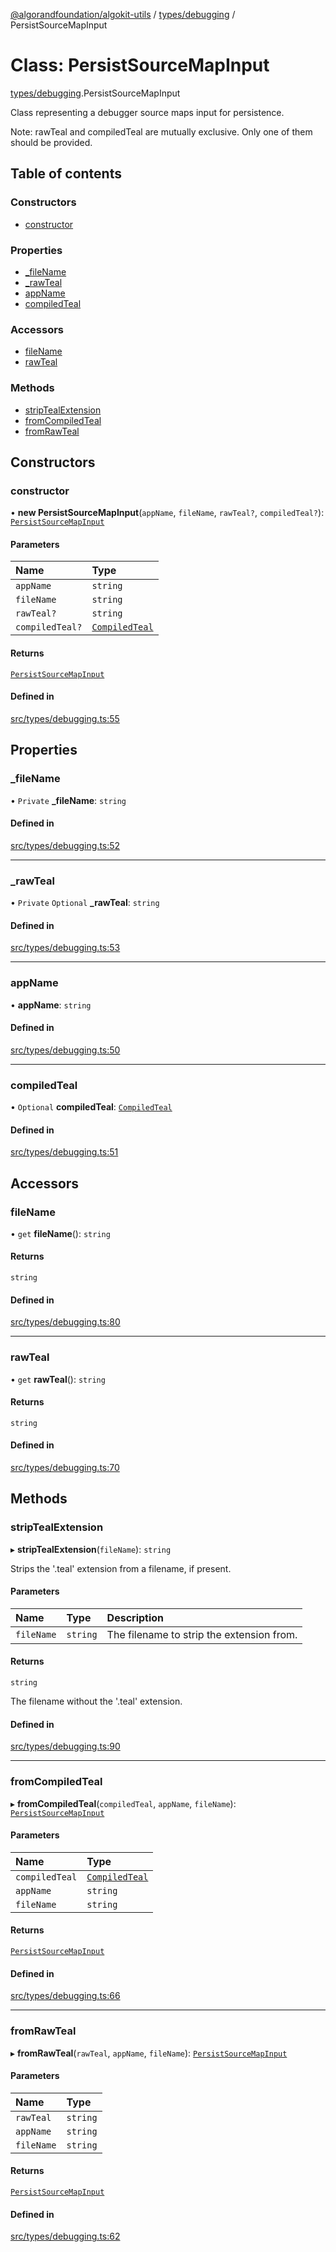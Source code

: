 [@algorandfoundation/algokit-utils](../index.md) / [types/debugging](../modules/types_debugging.md) / PersistSourceMapInput

# Class: PersistSourceMapInput

[types/debugging](../modules/types_debugging.md).PersistSourceMapInput

Class representing a debugger source maps input for persistence.

Note: rawTeal and compiledTeal are mutually exclusive. Only one of them should be provided.

## Table of contents

### Constructors

- [constructor](types_debugging.PersistSourceMapInput.md#constructor)

### Properties

- [\_fileName](types_debugging.PersistSourceMapInput.md#_filename)
- [\_rawTeal](types_debugging.PersistSourceMapInput.md#_rawteal)
- [appName](types_debugging.PersistSourceMapInput.md#appname)
- [compiledTeal](types_debugging.PersistSourceMapInput.md#compiledteal)

### Accessors

- [fileName](types_debugging.PersistSourceMapInput.md#filename)
- [rawTeal](types_debugging.PersistSourceMapInput.md#rawteal)

### Methods

- [stripTealExtension](types_debugging.PersistSourceMapInput.md#striptealextension)
- [fromCompiledTeal](types_debugging.PersistSourceMapInput.md#fromcompiledteal)
- [fromRawTeal](types_debugging.PersistSourceMapInput.md#fromrawteal)

## Constructors

### constructor

• **new PersistSourceMapInput**(`appName`, `fileName`, `rawTeal?`, `compiledTeal?`): [`PersistSourceMapInput`](types_debugging.PersistSourceMapInput.md)

#### Parameters

| Name | Type |
| :------ | :------ |
| `appName` | `string` |
| `fileName` | `string` |
| `rawTeal?` | `string` |
| `compiledTeal?` | [`CompiledTeal`](../interfaces/types_app.CompiledTeal.md) |

#### Returns

[`PersistSourceMapInput`](types_debugging.PersistSourceMapInput.md)

#### Defined in

[src/types/debugging.ts:55](https://github.com/algorandfoundation/algokit-utils-ts/blob/main/src/types/debugging.ts#L55)

## Properties

### \_fileName

• `Private` **\_fileName**: `string`

#### Defined in

[src/types/debugging.ts:52](https://github.com/algorandfoundation/algokit-utils-ts/blob/main/src/types/debugging.ts#L52)

___

### \_rawTeal

• `Private` `Optional` **\_rawTeal**: `string`

#### Defined in

[src/types/debugging.ts:53](https://github.com/algorandfoundation/algokit-utils-ts/blob/main/src/types/debugging.ts#L53)

___

### appName

• **appName**: `string`

#### Defined in

[src/types/debugging.ts:50](https://github.com/algorandfoundation/algokit-utils-ts/blob/main/src/types/debugging.ts#L50)

___

### compiledTeal

• `Optional` **compiledTeal**: [`CompiledTeal`](../interfaces/types_app.CompiledTeal.md)

#### Defined in

[src/types/debugging.ts:51](https://github.com/algorandfoundation/algokit-utils-ts/blob/main/src/types/debugging.ts#L51)

## Accessors

### fileName

• `get` **fileName**(): `string`

#### Returns

`string`

#### Defined in

[src/types/debugging.ts:80](https://github.com/algorandfoundation/algokit-utils-ts/blob/main/src/types/debugging.ts#L80)

___

### rawTeal

• `get` **rawTeal**(): `string`

#### Returns

`string`

#### Defined in

[src/types/debugging.ts:70](https://github.com/algorandfoundation/algokit-utils-ts/blob/main/src/types/debugging.ts#L70)

## Methods

### stripTealExtension

▸ **stripTealExtension**(`fileName`): `string`

Strips the '.teal' extension from a filename, if present.

#### Parameters

| Name | Type | Description |
| :------ | :------ | :------ |
| `fileName` | `string` | The filename to strip the extension from. |

#### Returns

`string`

The filename without the '.teal' extension.

#### Defined in

[src/types/debugging.ts:90](https://github.com/algorandfoundation/algokit-utils-ts/blob/main/src/types/debugging.ts#L90)

___

### fromCompiledTeal

▸ **fromCompiledTeal**(`compiledTeal`, `appName`, `fileName`): [`PersistSourceMapInput`](types_debugging.PersistSourceMapInput.md)

#### Parameters

| Name | Type |
| :------ | :------ |
| `compiledTeal` | [`CompiledTeal`](../interfaces/types_app.CompiledTeal.md) |
| `appName` | `string` |
| `fileName` | `string` |

#### Returns

[`PersistSourceMapInput`](types_debugging.PersistSourceMapInput.md)

#### Defined in

[src/types/debugging.ts:66](https://github.com/algorandfoundation/algokit-utils-ts/blob/main/src/types/debugging.ts#L66)

___

### fromRawTeal

▸ **fromRawTeal**(`rawTeal`, `appName`, `fileName`): [`PersistSourceMapInput`](types_debugging.PersistSourceMapInput.md)

#### Parameters

| Name | Type |
| :------ | :------ |
| `rawTeal` | `string` |
| `appName` | `string` |
| `fileName` | `string` |

#### Returns

[`PersistSourceMapInput`](types_debugging.PersistSourceMapInput.md)

#### Defined in

[src/types/debugging.ts:62](https://github.com/algorandfoundation/algokit-utils-ts/blob/main/src/types/debugging.ts#L62)
